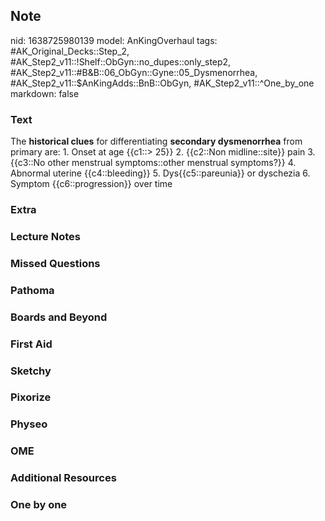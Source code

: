 ## Note
nid: 1638725980139
model: AnKingOverhaul
tags: #AK_Original_Decks::Step_2, #AK_Step2_v11::!Shelf::ObGyn::no_dupes::only_step2, #AK_Step2_v11::#B&B::06_ObGyn::Gyne::05_Dysmenorrhea, #AK_Step2_v11::$AnKingAdds::BnB::ObGyn, #AK_Step2_v11::^One_by_one
markdown: false

### Text
The <b>historical clues</b> for differentiating <b>secondary
dysmenorrhea</b> from primary are: 1. Onset at age {{c1::> 25}}
2. {{c2::Non midline::site}} pain 3. {{c3::No other menstrual
symptoms::other menstrual symptoms?}} 4. Abnormal uterine
{{c4::bleeding}} 5. Dys{{c5::pareunia}} or dyschezia 6. Symptom
{{c6::progression}} over time

### Extra


### Lecture Notes


### Missed Questions


### Pathoma


### Boards and Beyond


### First Aid


### Sketchy


### Pixorize


### Physeo


### OME


### Additional Resources


### One by one

